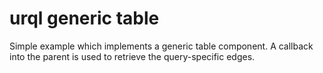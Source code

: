 # urql generic table
Simple example which implements a generic table component. A callback into the parent is used to retrieve the query-specific edges.
